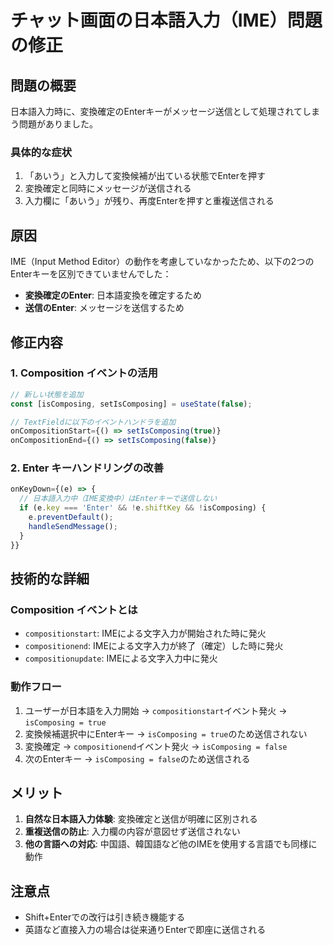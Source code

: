 # チャット画面の日本語入力（IME）問題の修正

## 問題の概要
日本語入力時に、変換確定のEnterキーがメッセージ送信として処理されてしまう問題がありました。

### 具体的な症状
1. 「あいう」と入力して変換候補が出ている状態でEnterを押す
2. 変換確定と同時にメッセージが送信される
3. 入力欄に「あいう」が残り、再度Enterを押すと重複送信される

## 原因
IME（Input Method Editor）の動作を考慮していなかったため、以下の2つのEnterキーを区別できていませんでした：
- **変換確定のEnter**: 日本語変換を確定するため
- **送信のEnter**: メッセージを送信するため

## 修正内容

### 1. Composition イベントの活用
```typescript
// 新しい状態を追加
const [isComposing, setIsComposing] = useState(false);

// TextFieldに以下のイベントハンドラを追加
onCompositionStart={() => setIsComposing(true)}
onCompositionEnd={() => setIsComposing(false)}
```

### 2. Enter キーハンドリングの改善
```typescript
onKeyDown={(e) => {
  // 日本語入力中（IME変換中）はEnterキーで送信しない
  if (e.key === 'Enter' && !e.shiftKey && !isComposing) {
    e.preventDefault();
    handleSendMessage();
  }
}}
```

## 技術的な詳細

### Composition イベントとは
- `compositionstart`: IMEによる文字入力が開始された時に発火
- `compositionend`: IMEによる文字入力が終了（確定）した時に発火
- `compositionupdate`: IMEによる文字入力中に発火

### 動作フロー
1. ユーザーが日本語を入力開始 → `compositionstart`イベント発火 → `isComposing = true`
2. 変換候補選択中にEnterキー → `isComposing = true`のため送信されない
3. 変換確定 → `compositionend`イベント発火 → `isComposing = false`
4. 次のEnterキー → `isComposing = false`のため送信される

## メリット
1. **自然な日本語入力体験**: 変換確定と送信が明確に区別される
2. **重複送信の防止**: 入力欄の内容が意図せず送信されない
3. **他の言語への対応**: 中国語、韓国語など他のIMEを使用する言語でも同様に動作

## 注意点
- Shift+Enterでの改行は引き続き機能する
- 英語など直接入力の場合は従来通りEnterで即座に送信される